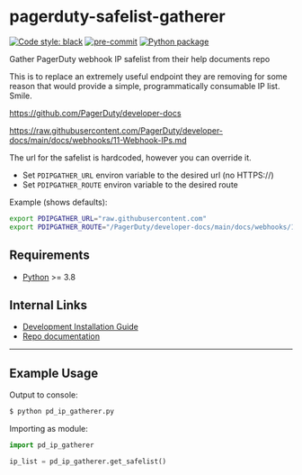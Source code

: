 # pagerduty-safelist-gatherer

[![Code style: black](https://img.shields.io/badge/code%20style-black-000000.svg)](https://github.com/psf/black)
[![pre-commit](https://img.shields.io/badge/pre--commit-enabled-brightgreen?logo=pre-commit&logoColor=white)](https://github.com/pre-commit/pre-commit)
[![Python package](https://github.com/Preocts/pagerduty-safelist-gatherer/actions/workflows/python-tests.yml/badge.svg?branch=main)](https://github.com/Preocts/pagerduty-safelist-gatherer/actions/workflows/python-tests.yml)

Gather PagerDuty webhook IP safelist from their help documents repo

This is to replace an extremely useful endpoint they are removing for some
reason that would provide a simple, programmatically consumable IP list. Smile.

https://github.com/PagerDuty/developer-docs

https://raw.githubusercontent.com/PagerDuty/developer-docs/main/docs/webhooks/11-Webhook-IPs.md

The url for the safelist is hardcoded, however you can override it.

- Set `PDIPGATHER_URL` environ variable to the desired url (no HTTPS://)
- Set `PDIPGATHER_ROUTE` environ variable to the desired route

Example (shows defaults):
```bash
export PDIPGATHER_URL="raw.githubusercontent.com"
export PDIPGATHER_ROUTE="/PagerDuty/developer-docs/main/docs/webhooks/11-Webhook-IPs.md
```

## Requirements

- [Python](https://python.org) >= 3.8

## Internal Links

- [Development Installation Guide](docs/development.md)
- [Repo documentation](docs/)

---

## Example Usage

Output to console:

```bash
$ python pd_ip_gatherer.py
```

Importing as module:

```py
import pd_ip_gatherer

ip_list = pd_ip_gatherer.get_safelist()
```
